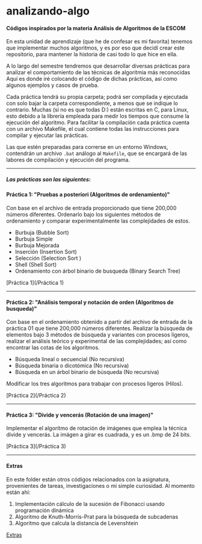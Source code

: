 analizando-algo
===============

#### Códigos inspirados por la materia Análisis de Algoritmos de la ESCOM

En esta unidad de aprendizaje (que he de confesar es mi favorita) tenemos que implementar muchos algoritmos, y es por eso que decidí crear este repositorio, para mantener la historia de casi todo lo que hice en ella.

A lo largo del semestre tendremos que desarrollar diversas prácticas para analizar el comportamiento de las técnicas de algoritmia más reconocidas
Aquí es donde iré colocando el código de dichas prácticas, así como algunos ejemplos y casos de prueba.

Cada práctica tendrá su propia carpeta; podrá ser compilada y ejecutada con solo bajar la carpeta correspondiente, a menos que se indique lo contrario.
Muchas (si no es que todas D:) están escritas en C, para Linux, esto debido a la librería empleada para medir los tiempos que consume la ejecución del algoritmo. Para facilitar la compilación cada práctica cuenta con un archivo Makefile, el cual contiene todas las instrucciones para compilar y ejecutar las prácticas.

Las que estén preparadas para correrse en un entorno Windows, contendrán un archivo `.bat` análogo al `Makefile`, que se encargará de las labores de compilación y ejecución del programa.

***

##### Las prácticas son las siguientes:

#### Práctica 1: "Pruebas a posteriori (Algoritmos de ordenamiento)" 
Con base en el archivo de entrada proporcionado que tiene 200,000 números diferentes. Ordenarlo bajo los siguientes métodos de ordenamiento y comparar experimentalmente las complejidades de estos.

* Burbuja (Bubble Sort)
* Burbuja Simple
* Burbuja Mejorada
* Inserción (Insertion Sort)
* Selección (Selection Sort )
* Shell (Shell Sort)
* Ordenamiento con árbol binario de busqueda (Binary Search Tree)
 
[Práctica 1](/Práctica 1)

***

#### Práctica 2: "Análisis temporal y notación de orden (Algoritmos de busqueda)"
Con base en el ordenamiento obtenido a partir del archivo de entrada de la práctica 01 que tiene 200,000 números diferentes.
Realizar la búsqueda de elementos bajo 3 métodos de búsqueda y variantes con procesos ligeros, realizar el análisis teórico y experimental de las complejidades; así como encontrar las cotas de los algoritmos.
* Búsqueda lineal o secuencial (No recursiva)
* Búsqueda binaria o dicotómica (No recursiva)
* Búsqueda en un árbol binario de búsqueda (No recursiva)

Modificar los tres algoritmos para trabajar con procesos ligeros (Hilos).
 
[Práctica 2](/Práctica 2)

***

#### Práctica 3: "Divide y vencerás (Rotación de una imagen)"
Implementar el algoritmo de rotación de imágenes que emplea la técnica divide y vencerás. La imágen a girar es cuadrada, y es un .bmp de 24 bits.
 
[Práctica 3](/Práctica 3)

***

#### Extras
En este folder están otros códigos relacionados con la asignatura, provenientes de tareas, investigaciones o mi simple curiosidad.
Al momento están ahí:

1. Implementación cálculo de la sucesión de Fibonacci usando programación dinámica
2. Algoritmo de Knuth-Morris-Prat para la búsqueda de subcadenas
3. Algoritmo que calcula la distancia de Levenshtein
 
[Extras](/Extras)
